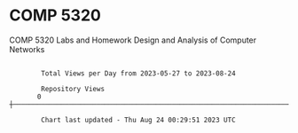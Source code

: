 # COMP 5320
COMP 5320 Labs and Homework 
Design and Analysis of Computer Networks

```

        Total Views per Day from 2023-05-27 to 2023-08-24

        Repository Views
       0 ┼─────────────────────────────────────────────────────────────────────────────────────────

        Chart last updated - Thu Aug 24 00:29:51 2023 UTC
        
```
